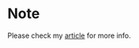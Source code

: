 
# Note

Please check my [article](https://blog.josephvelliah.com/seamless-eks-s3-integration-with-amazon-eks-pod-identity) for more info.
